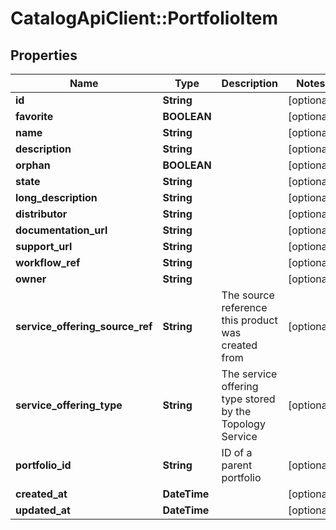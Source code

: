 # CatalogApiClient::PortfolioItem

## Properties
Name | Type | Description | Notes
------------ | ------------- | ------------- | -------------
**id** | **String** |  | [optional] 
**favorite** | **BOOLEAN** |  | [optional] 
**name** | **String** |  | [optional] 
**description** | **String** |  | [optional] 
**orphan** | **BOOLEAN** |  | [optional] 
**state** | **String** |  | [optional] 
**long_description** | **String** |  | [optional] 
**distributor** | **String** |  | [optional] 
**documentation_url** | **String** |  | [optional] 
**support_url** | **String** |  | [optional] 
**workflow_ref** | **String** |  | [optional] 
**owner** | **String** |  | [optional] 
**service_offering_source_ref** | **String** | The source reference this product was created from | [optional] 
**service_offering_type** | **String** | The service offering type stored by the Topology Service | [optional] 
**portfolio_id** | **String** | ID of a parent portfolio | [optional] 
**created_at** | **DateTime** |  | [optional] 
**updated_at** | **DateTime** |  | [optional] 



